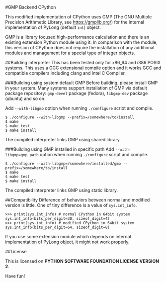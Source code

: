 #GMP Backend CPython

This modified implementation of CPython uses GMP (The GNU Multiple Precision Arithmetic Library, see https://gmplib.org/) for the internal implementation of PyLong (default `int`) object.

GMP is a library focused high-performance calculation and there is an existing extension Python module using it.
In comparison with the module, this version of CPython does not require the installation of any additional modules and management for a special type of integer objects.

##Building Interpreter
This has been tested only for x86_64 and i386 POSIX systems.
This uses a GCC extensional compile option and it works GCC and compatible compilers including clang and Intel C Compiler.

###Building using system default GMP
Before building, please install GMP in your system.
Many systems support installation of GMP via default package repository: `gmp-devel` package (fedora), `libgmp-dev` package (ubuntu) and so on.

Add `--with-libgmp` option when running `./configure` script and compile.
```
$ ./configure --with-libgmp --prefix=/somewhere/to/install
$ make
$ make test
$ make install
```
The compiled interpreter links GMP using shared library.

###Building using GMP installed in specific path
Add `--with-libgmp=gmp_path` option when running `./configure` script and compile.
```
$ ./configure --with-libgmp=/somewhere/installed/gmp --prefix=/somewhere/to/install
$ make
$ make test
$ make install
```
The compiled interpreter links GMP using static library.

##Compatibility
Difference of behaviors between normal and modified version is little.
One of tiny difference is a value of `sys.int_info`.
```
>>> print(sys.int_info) # normal CPython in 64bit system
sys.int_info(bits_per_digit=30, sizeof_digit=4)
>>> print(sys.int_info) # modified CPython in 64bit system
sys.int_info(bits_per_digit=64, sizeof_digit=8)
```
If you use some extension module which depends on internal implementation of PyLong object, it might not work properly.

##License

This is licensed on **PYTHON SOFTWARE FOUNDATION LICENSE VERSION 2**.

Have fun!
